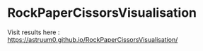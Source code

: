 # RockPaperCissorsVisualisation

Visit results here : https://astruum0.github.io/RockPaperCissorsVisualisation/
